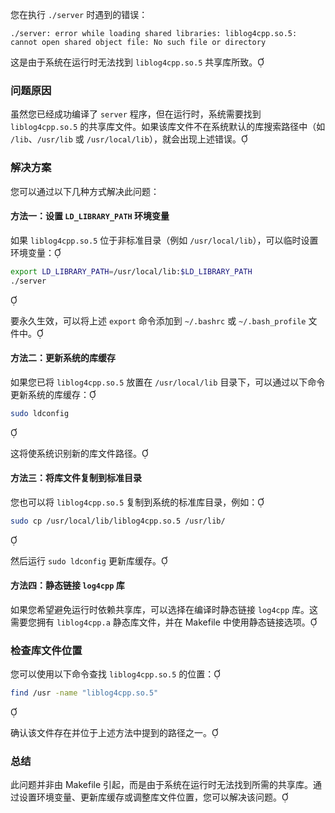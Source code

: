 您在执行 `./server` 时遇到的错误：

```
./server: error while loading shared libraries: liblog4cpp.so.5: cannot open shared object file: No such file or directory
```


这是由于系统在运行时无法找到 `liblog4cpp.so.5` 共享库所致。

### 问题原因

虽然您已经成功编译了 `server` 程序，但在运行时，系统需要找到 `liblog4cpp.so.5` 的共享库文件。如果该库文件不在系统默认的库搜索路径中（如 `/lib`、`/usr/lib` 或 `/usr/local/lib`），就会出现上述错误。

### 解决方案

您可以通过以下几种方式解决此问题：

#### 方法一：设置 `LD_LIBRARY_PATH` 环境变量

如果 `liblog4cpp.so.5` 位于非标准目录（例如 `/usr/local/lib`），可以临时设置环境变量：

```bash
export LD_LIBRARY_PATH=/usr/local/lib:$LD_LIBRARY_PATH
./server
```


要永久生效，可以将上述 `export` 命令添加到 `~/.bashrc` 或 `~/.bash_profile` 文件中。

#### 方法二：更新系统的库缓存

如果您已将 `liblog4cpp.so.5` 放置在 `/usr/local/lib` 目录下，可以通过以下命令更新系统的库缓存：

```bash
sudo ldconfig
```


这将使系统识别新的库文件路径。

#### 方法三：将库文件复制到标准目录

您也可以将 `liblog4cpp.so.5` 复制到系统的标准库目录，例如：

```bash
sudo cp /usr/local/lib/liblog4cpp.so.5 /usr/lib/
```


然后运行 `sudo ldconfig` 更新库缓存。

#### 方法四：静态链接 `log4cpp` 库

如果您希望避免运行时依赖共享库，可以选择在编译时静态链接 `log4cpp` 库。这需要您拥有 `liblog4cpp.a` 静态库文件，并在 Makefile 中使用静态链接选项。

### 检查库文件位置

您可以使用以下命令查找 `liblog4cpp.so.5` 的位置：

```bash
find /usr -name "liblog4cpp.so.5"
```


确认该文件存在并位于上述方法中提到的路径之一。

### 总结

此问题并非由 Makefile 引起，而是由于系统在运行时无法找到所需的共享库。通过设置环境变量、更新库缓存或调整库文件位置，您可以解决该问题。 